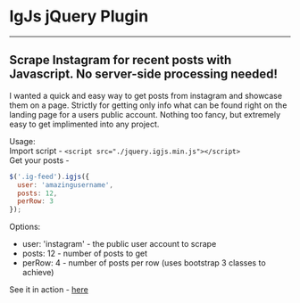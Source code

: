 IgJs jQuery Plugin
=====================
---------------------
Scrape Instagram for recent posts with Javascript. No server-side processing needed!
-------------------------------------------------------------------------------
I wanted a quick and easy way to get posts from instagram and showcase them on a page.
Strictly for getting only info what can be found right on the landing page for a users public account. Nothing too fancy, but extremely easy to get implimented into any project.    
     
Usage:   
Import script - `<script src="./jquery.igjs.min.js"></script>`   
Get your posts -  
```javascript    
$('.ig-feed').igjs({   
  user: 'amazingusername',   
  posts: 12,   
  perRow: 3   
});  
```     
Options:   
*  user: 'instagram' - the public user account to scrape    
*  posts: 12 - number of posts to get   
*  perRow: 4 - number of posts per row (uses bootstrap 3 classes to achieve)  

See it in action - <a href="https://nrandall.github.io/igjs/" target="_blank">here</a>
    
